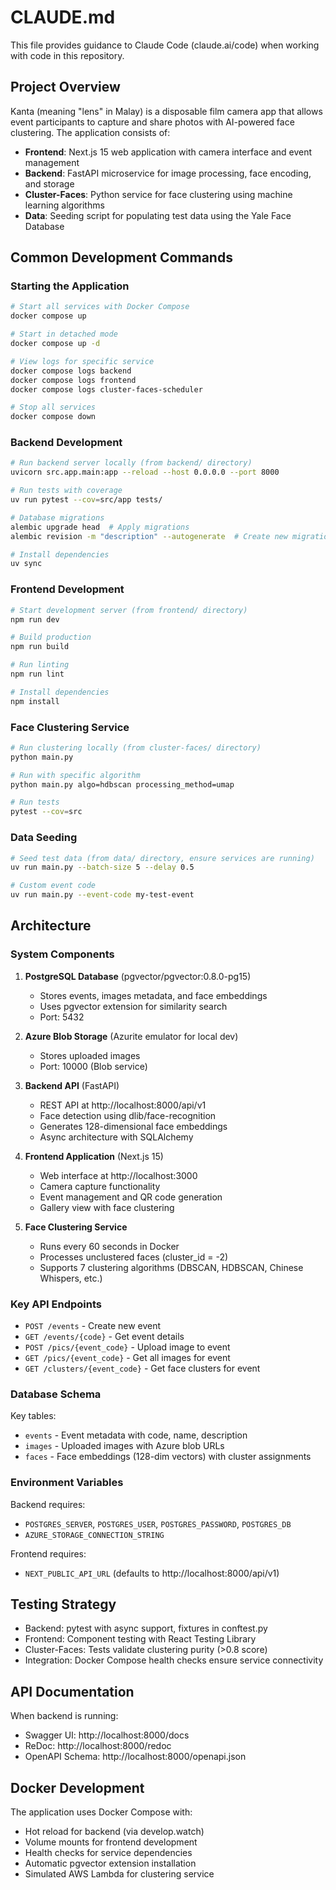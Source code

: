 # CLAUDE.md

This file provides guidance to Claude Code (claude.ai/code) when working with code in this repository.

## Project Overview

Kanta (meaning "lens" in Malay) is a disposable film camera app that allows event participants to capture and share photos with AI-powered face clustering. The application consists of:

- **Frontend**: Next.js 15 web application with camera interface and event management
- **Backend**: FastAPI microservice for image processing, face encoding, and storage
- **Cluster-Faces**: Python service for face clustering using machine learning algorithms
- **Data**: Seeding script for populating test data using the Yale Face Database

## Common Development Commands

### Starting the Application
```bash
# Start all services with Docker Compose
docker compose up

# Start in detached mode
docker compose up -d

# View logs for specific service
docker compose logs backend
docker compose logs frontend
docker compose logs cluster-faces-scheduler

# Stop all services
docker compose down
```

### Backend Development
```bash
# Run backend server locally (from backend/ directory)
uvicorn src.app.main:app --reload --host 0.0.0.0 --port 8000

# Run tests with coverage
uv run pytest --cov=src/app tests/

# Database migrations
alembic upgrade head  # Apply migrations
alembic revision -m "description" --autogenerate  # Create new migration

# Install dependencies
uv sync
```

### Frontend Development
```bash
# Start development server (from frontend/ directory)
npm run dev

# Build production
npm run build

# Run linting
npm run lint

# Install dependencies
npm install
```

### Face Clustering Service
```bash
# Run clustering locally (from cluster-faces/ directory)
python main.py

# Run with specific algorithm
python main.py algo=hdbscan processing_method=umap

# Run tests
pytest --cov=src
```

### Data Seeding
```bash
# Seed test data (from data/ directory, ensure services are running)
uv run main.py --batch-size 5 --delay 0.5

# Custom event code
uv run main.py --event-code my-test-event
```

## Architecture

### System Components

1. **PostgreSQL Database** (pgvector/pgvector:0.8.0-pg15)
   - Stores events, images metadata, and face embeddings
   - Uses pgvector extension for similarity search
   - Port: 5432

2. **Azure Blob Storage** (Azurite emulator for local dev)
   - Stores uploaded images
   - Port: 10000 (Blob service)

3. **Backend API** (FastAPI)
   - REST API at http://localhost:8000/api/v1
   - Face detection using dlib/face-recognition
   - Generates 128-dimensional face embeddings
   - Async architecture with SQLAlchemy

4. **Frontend Application** (Next.js 15)
   - Web interface at http://localhost:3000
   - Camera capture functionality
   - Event management and QR code generation
   - Gallery view with face clustering

5. **Face Clustering Service**
   - Runs every 60 seconds in Docker
   - Processes unclustered faces (cluster_id = -2)
   - Supports 7 clustering algorithms (DBSCAN, HDBSCAN, Chinese Whispers, etc.)

### Key API Endpoints

- `POST /events` - Create new event
- `GET /events/{code}` - Get event details
- `POST /pics/{event_code}` - Upload image to event
- `GET /pics/{event_code}` - Get all images for event
- `GET /clusters/{event_code}` - Get face clusters for event

### Database Schema

Key tables:
- `events` - Event metadata with code, name, description
- `images` - Uploaded images with Azure blob URLs
- `faces` - Face embeddings (128-dim vectors) with cluster assignments

### Environment Variables

Backend requires:
- `POSTGRES_SERVER`, `POSTGRES_USER`, `POSTGRES_PASSWORD`, `POSTGRES_DB`
- `AZURE_STORAGE_CONNECTION_STRING`

Frontend requires:
- `NEXT_PUBLIC_API_URL` (defaults to http://localhost:8000/api/v1)

## Testing Strategy

- Backend: pytest with async support, fixtures in conftest.py
- Frontend: Component testing with React Testing Library
- Cluster-Faces: Tests validate clustering purity (>0.8 score)
- Integration: Docker Compose health checks ensure service connectivity

## API Documentation

When backend is running:
- Swagger UI: http://localhost:8000/docs
- ReDoc: http://localhost:8000/redoc
- OpenAPI Schema: http://localhost:8000/openapi.json

## Docker Development

The application uses Docker Compose with:
- Hot reload for backend (via develop.watch)
- Volume mounts for frontend development
- Health checks for service dependencies
- Automatic pgvector extension installation
- Simulated AWS Lambda for clustering service